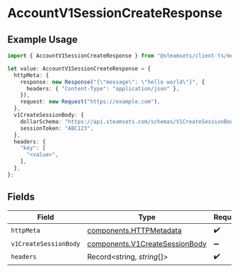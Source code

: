# AccountV1SessionCreateResponse

## Example Usage

```typescript
import { AccountV1SessionCreateResponse } from "@steamsets/client-ts/models/operations";

let value: AccountV1SessionCreateResponse = {
  httpMeta: {
    response: new Response("{\"message\": \"hello world\"}", {
      headers: { "Content-Type": "application/json" },
    }),
    request: new Request("https://example.com"),
  },
  v1CreateSessionBody: {
    dollarSchema: "https://api.steamsets.com/schemas/V1CreateSessionBody.json",
    sessionToken: "ABC123",
  },
  headers: {
    "key": [
      "<value>",
    ],
  },
};
```

## Fields

| Field                                                                            | Type                                                                             | Required                                                                         | Description                                                                      |
| -------------------------------------------------------------------------------- | -------------------------------------------------------------------------------- | -------------------------------------------------------------------------------- | -------------------------------------------------------------------------------- |
| `httpMeta`                                                                       | [components.HTTPMetadata](../../models/components/httpmetadata.md)               | :heavy_check_mark:                                                               | N/A                                                                              |
| `v1CreateSessionBody`                                                            | [components.V1CreateSessionBody](../../models/components/v1createsessionbody.md) | :heavy_minus_sign:                                                               | OK                                                                               |
| `headers`                                                                        | Record<string, *string*[]>                                                       | :heavy_check_mark:                                                               | N/A                                                                              |